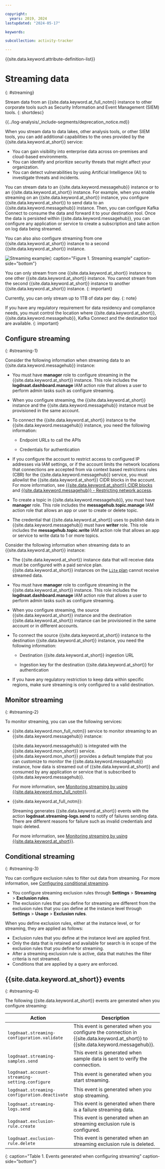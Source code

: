 ```yaml
---

copyright:
  years: 2019, 2024
lastupdated: "2024-05-17"

keywords:

subcollection: activity-tracker

---
```


{{site.data.keyword.attribute-definition-list}}

# Streaming data
{: #streaming}


Stream data from an {{site.data.keyword.at_full_notm}} instance to other corporate tools such as Security Information and Event Management (SIEM) tools.
{: shortdesc}

<!-- Common deprecation statement -->
{{../log-analysis/_include-segments/deprecation_notice.md}}

When you stream data to data lakes, other analysis tools, or other SIEM tools, you can add additional capabilities to the ones provided by the {{site.data.keyword.at_short}} service:
- You can gain visibility into enterprise data across on-premises and cloud-based environments.
- You can identify and prioritize security threats that might affect your organization.
- You can detect vulnerabilities by using Artificial Intelligence (AI) to investigate threats and incidents.

You can stream data to an {{site.data.keyword.messagehub}} instance or to an {{site.data.keyword.at_short}} instance. For example, when you enable streaming on an {{site.data.keyword.at_short}} instance, you configure {{site.data.keyword.at_short}} to send data to an {{site.data.keyword.messagehub}} instance. Then, you can configure Kafka Connect to consume the data and forward it to your destination tool. Once the data is persisted within {{site.data.keyword.messagehub}}, you can configure any application or service to create a subscription and take action on log data being streamed.

You can also also configure streaming from one {{site.data.keyword.at_short}} instance to a second {{site.data.keyword.at_short}} instance.

![Streaming example](images/Activity-Tracker-Search-04-Data-Streaming.svg "Streaming example"){: caption="Figure 1. Streaming example" caption-side="bottom"}

You can only stream from one {{site.data.keyword.at_short}} instance to one other {{site.data.keyword.at_short}} instance. You cannot stream from the second {{site.data.keyword.at_short}} instance to another {{site.data.keyword.at_short}} instance.
{: important}

Currently, you can only stream up to 1TB of data per day.
{: note}

If you have any regulatory requirement for data residency and compliance needs, you must control the location where {{site.data.keyword.at_short}}, {{site.data.keyword.messagehub}}, Kafka Connect and the destination tool are available.
{: important}



## Configure streaming
{: #streaming-1}

Consider the following information when streaming data to an {{site.data.keyword.messagehub}} instance:
- You must have **manager** role to configure streaming in the {{site.data.keyword.at_short}}  instance. This role includes the **logdnaat.dashboard.manage** IAM action role that allows a user to perform admin tasks such as configure streaming.
- When you configure streaming, the {{site.data.keyword.at_short}}  instance and the {{site.data.keyword.messagehub}} instance must be provisioned in the same account.
- To connect the {{site.data.keyword.at_short}}  instance to the {{site.data.keyword.messagehub}} instance, you need the following information:

    - Endpoint URLs to call the APIs

    - Credentials for authentication

- If you configure the account to restrict access to configured IP addresses via IAM settings, or if the account limits the network locations that connections are accepted from via context based restrictions rules (CBR) for the {{site.data.keyword.messagehub}} service, you must allowlist the {{site.data.keyword.at_short}} CIDR blocks in the account. For more information, see [{{site.data.keyword.at_short}} CIDR blocks](/docs/activity-tracker?topic=activity-tracker-cidr) and [{{site.data.keyword.messagehub}} - Restricting network access](/docs/EventStreams?topic=EventStreams-restrict_access).

- To create a topic in {{site.data.keyword.messagehub}}, you must have **manager** role. This role includes the **messagehub.topic.manage** IAM action role that allows an app or user to create or delete topic.
- The credential that {{site.data.keyword.at_short}} uses to publish data in {{site.data.keyword.messagehub}} must have **writer** role. This role includes the **messagehub.topic.write** IAM action role that allows an app or service to write data to 1 or more topics.


Consider the following information when streaming data to an {{site.data.keyword.at_short}} instance:
- The {{site.data.keyword.at_short}} instance data that will receive data must be configured with a paid service plan. {{site.data.keyword.at_short}} instances on the [`Lite` plan](/docs/log-analysis?topic=log-analysis-service_plans) cannot receive streamed data.
- You must have **manager** role to configure streaming in the {{site.data.keyword.at_short}} instance. This role includes the **logdnaat.dashboard.manage** IAM action role that allows a user to perform admin tasks such as configure streaming.
- When you configure streaming, the source {{site.data.keyword.at_short}} instance and the destination {{site.data.keyword.at_short}} instance can be provisioned in the same account or in different accounts.
- To connect the source {{site.data.keyword.at_short}} instance to the destination {{site.data.keyword.at_short}} instance, you need the following information:

    - Destination {{site.data.keyword.at_short}} ingestion URL

    - Ingestion key for the destination {{site.data.keyword.at_short}}  for authentication

- If you have any regulatory restriction to keep data within specific regions, make sure streaming is only configured to a valid destination.


## Monitor streaming
{: #streaming-2}

To monitor streaming, you can use the following services:

- {{site.data.keyword.mon_full_notm}} service to monitor streaming to an {{site.data.keyword.messagehub}} instance:

    {{site.data.keyword.messagehub}} is integrated with the {{site.data.keyword.mon_short}} service. {{site.data.keyword.mon_short}} provides a default template that you can customize to monitor the {{site.data.keyword.messagehub}} instance, how data is streamed out of {{site.data.keyword.at_short}} and consumed by any application or service that is subscribed to {{site.data.keyword.messagehub}}.

    For more information, see [Monitoring streaming by using {{site.data.keyword.mon_full_notm}}](/docs/activity-tracker?topic=activity-tracker-streaming-monitor#streaming-monitor-1).

- {{site.data.keyword.at_full_notm}}:

    Streaming generates {{site.data.keyword.at_short}} events with the action **logdnaat.streaming-logs.send** to notify of failures sending data. There are different reasons for failure such as invalid credentials and topic deleted.

    For more information, see [Monitoring streaming by using {{site.data.keyword.at_short}}](/docs/activity-tracker?topic=activity-tracker-streaming-monitor#streaming-monitor-2).


## Conditional streaming
{: #streaming-3}

You can configure exclusion rules to filter out data from streaming. For more information, see [Configuring conditional streaming](/docs/activity-tracker?topic=activity-tracker-streaming-conditional).

- You configure streaming exclusion rules through **Settings** &gt; **Streaming** &gt; **Exclusion rules**.
- The exclusion rules that you define for streaming are different from the exclusion rules that you can define at the instance level through **Settings** &gt; **Usage** &gt; **Exclusion rules**.

When you define exclusion rules, either at the instance level, or for streaming, they are applied as follows:
- Exclusion rules that you define at the instance level are applied first.
- Only the data that is retained and available for search is in scope of the exclusion rules that you define for streaming.
- After a streaming exclusion rule is active, data that matches the filter criteria is not streamed.
- Conditions that are applied by a query are enforced.



## {{site.data.keyword.at_short}} events
{: #streaming-4}

The following {{site.data.keyword.at_short}} events are generated when you configure streaming:

| Action | Description |
|--------|-------------|
| `logdnaat.streaming-configuration.validate`   | This event is generated when you configure the connection in {{site.data.keyword.at_short}} to {{site.data.keyword.messagehub}}. |
| `logdnaat.streaming-samples.send`             | This event is generated when sample data is sent to verify the connection. |
| `logdnaat.account-streaming-setting.configure`| This event is generated when you start streaming. |
| `logdnaat.streaming-configuration.deactivate` | This event is generated when you stop streaming. |
| `logdnaat.streaming-logs.send`              | This event is generated when there is a failure streaming data. |
| `logdnaat.exclusion-rule.create`            | This event is generated when an streaming exclusion rule is configured. |
| `logdnaat.exclusion-rule.delete`            | This event is generated when an streaming exclusion rule is deleted. |
{: caption="Table 1. Events generated when configuring streaming" caption-side="bottom"}
